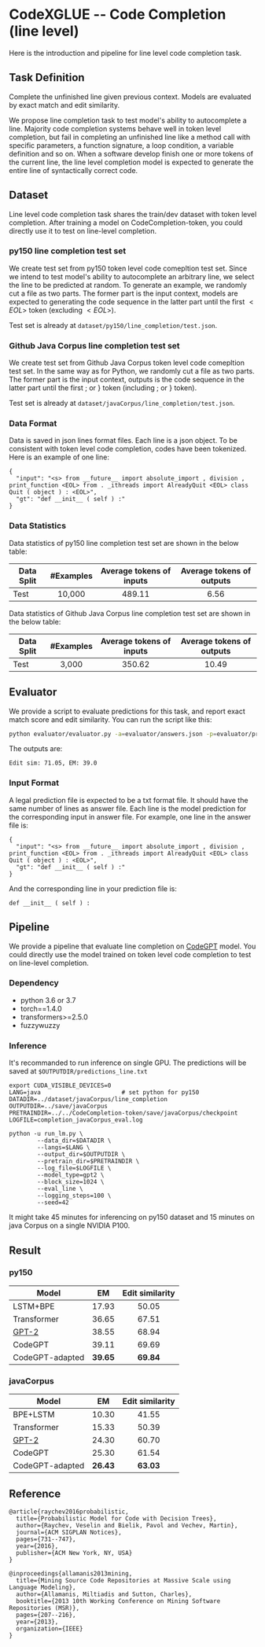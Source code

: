 # CodeXGLUE -- Code Completion (line level)

Here is the introduction and pipeline for line level code completion task.

## Task Definition

Complete the unfinished line given previous context. Models are evaluated by exact match and edit similarity.

We propose line completion task to test model's ability to autocomplete a line. Majority code completion systems behave well in token level completion, but fail in completing an unfinished line like a method call with specific parameters, a function signature, a loop condition, a variable definition and so on. When a software develop finish one or more tokens of the current line, the line level completion model is expected to generate the entire line of syntactically correct code.

## Dataset

Line level code completion task shares the train/dev dataset with token level completion. After training a model on CodeCompletion-token, you could directly use it to test on line-level completion. 


### py150 line completion test set

We create test set from py150 token level code comepltion test set. Since we intend to test model's ability to autocomplete an arbitrary line, we select the line to be predicted at random. To generate an example, we randomly cut a file as two parts. The former part is the input context, models are expected to generating the code sequence in the latter part until the first $<EOL>$ token (excluding $<EOL>$).


Test set is already at `dataset/py150/line_completion/test.json`.

### Github Java Corpus line completion test set

We create test set from Github Java Corpus token level code comepltion test set. In the same way as for Python, we randomly cut a file as two parts. The former part is the input context, outputs is the code sequence in the latter part until the first ; or \} token (including ; or \} token).

Test set is already at `dataset/javaCorpus/line_completion/test.json`.

### Data Format

Data is saved in json lines format files. Each line is a json object. To be consistent with token level code completion, codes have been tokenized. Here is an example of one line:
```
{
  "input": "<s> from __future__ import absolute_import , division , print_function <EOL> from . _ithreads import AlreadyQuit <EOL> class Quit ( object ) : <EOL>",
  "gt": "def __init__ ( self ) :"
}
```


### Data Statistics

Data statistics of py150 line completion test set are shown in the below table:

| Data Split |  #Examples  | Average tokens of inputs | Average tokens of outputs |
| ---------- | :---------: | :----------------------: | :-----------------------: |
|    Test    |    10,000   |          489.11          |          6.56             |

Data statistics of Github Java Corpus line completion test set are shown in the below table:

| Data Split |  #Examples  | Average tokens of inputs | Average tokens of outputs |
| ---------- | :---------: | :----------------------: | :-----------------------: |
|    Test    |    3,000    |          350.62          |          10.49            |

## Evaluator

We provide a script to evaluate predictions for this task, and report exact match score and edit similarity. You can run the script like this:

```bash
python evaluator/evaluator.py -a=evaluator/answers.json -p=evaluator/predictions.txt
```

The outputs are:
```
Edit sim: 71.05, EM: 39.0
```

### Input Format

A legal prediction file is expected to be a txt format file. It should have the same number of lines as answer file. Each line is the model prediction for the corresponding input in answer file. For example, one line in the answer file is:
```
{
  "input": "<s> from __future__ import absolute_import , division , print_function <EOL> from . _ithreads import AlreadyQuit <EOL> class Quit ( object ) : <EOL>",
  "gt": "def __init__ ( self ) :"
}
```

And the corresponding line in your prediction file is:
```
def __init__ ( self ) :
```


## Pipeline

We provide a pipeline that evaluate line completion on [CodeGPT](https://github.com/microsoft/CodeXGLUE/tree/main/Code-Code/CodeCompletion-token#codegpt) model. You could directly use the model trained on token level code completion to test on line-level completion. 

### Dependency

- python 3.6 or 3.7
- torch==1.4.0
- transformers>=2.5.0
- fuzzywuzzy

### Inference

It's recommanded to run inference on single GPU. The predictions will be saved at `$OUTPUTDIR/predictions_line.txt`

```shell
export CUDA_VISIBLE_DEVICES=0
LANG=java                       # set python for py150
DATADIR=../dataset/javaCorpus/line_completion
OUTPUTDIR=../save/javaCorpus
PRETRAINDIR=../../CodeCompletion-token/save/javaCorpus/checkpoint
LOGFILE=completion_javaCorpus_eval.log

python -u run_lm.py \
        --data_dir=$DATADIR \
        --langs=$LANG \
        --output_dir=$OUTPUTDIR \
        --pretrain_dir=$PRETRAINDIR \
        --log_file=$LOGFILE \
        --model_type=gpt2 \
        --block_size=1024 \
        --eval_line \
        --logging_steps=100 \
        --seed=42 
```

It might take 45 minutes for inferencing on py150 dataset and 15 minutes on java Corpus on a single NVIDIA P100.

## Result

### py150

| Model                                                 |     EM     |  Edit similarity  |
| ----------------------------------------------------- | :--------: | :---------------: |
| LSTM+BPE                                              |    17.93   |       50.05       |
| Transformer                                           |    36.65   |       67.51       |
| [GPT-2](https://d4mucfpksywv.cloudfront.net/better-language-models/language_models_are_unsupervised_multitask_learners.pdf)                               |    38.55   |       68.94       |
| CodeGPT                                               |    39.11   |       69.69       |
| CodeGPT-adapted                                       |  **39.65** |     **69.84**     |

### javaCorpus

| Model                                                 |     EM     |  Edit similarity  |
| ----------------------------------------------------- | :--------: | :---------------: |
| BPE+LSTM                                              |    10.30   |       41.55       |
| Transformer                                           |    15.33   |       50.39       |
| [GPT-2](https://d4mucfpksywv.cloudfront.net/better-language-models/language_models_are_unsupervised_multitask_learners.pdf)                            |    24.30   |       60.70       |
| CodeGPT                                               |    25.30   |       61.54       |
| CodeGPT-adapted                                       |  **26.43** |     **63.03**     |


## Reference

<pre><code>@article{raychev2016probabilistic,
  title={Probabilistic Model for Code with Decision Trees},
  author={Raychev, Veselin and Bielik, Pavol and Vechev, Martin},
  journal={ACM SIGPLAN Notices},
  pages={731--747},
  year={2016},
  publisher={ACM New York, NY, USA}
}</code></pre>

<pre><code>@inproceedings{allamanis2013mining,
  title={Mining Source Code Repositories at Massive Scale using Language Modeling},
  author={Allamanis, Miltiadis and Sutton, Charles},
  booktitle={2013 10th Working Conference on Mining Software Repositories (MSR)},
  pages={207--216},
  year={2013},
  organization={IEEE}
}</code></pre>
